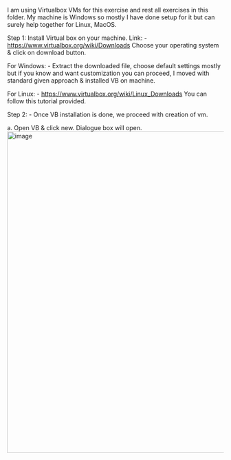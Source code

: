 I am using Virtualbox VMs for this exercise and rest all exercises in this folder.
My machine is Windows so mostly I have done setup for it but can surely help together for Linux, MacOS. 

Step 1: 
Install Virtual box on your machine. 
Link: -
https://www.virtualbox.org/wiki/Downloads 
Choose your operating system & click on download button. 

For Windows: -
Extract the downloaded file, choose default settings mostly but if you know and want customization you can proceed, I moved with standard given approach & installed VB on machine. 

For Linux: -
https://www.virtualbox.org/wiki/Linux_Downloads 
You can follow this tutorial provided. 

Step 2: -
Once VB installation is done, we proceed with creation of vm. 

a. Open VB & click new.
Dialogue box will open.
<img width="826" height="747" alt="image" src="https://github.com/user-attachments/assets/7135526d-52a3-4fd6-8891-2eb8cbdf9454" /> 





